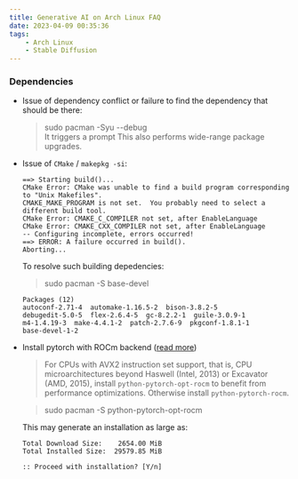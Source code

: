```yaml
---
title: Generative AI on Arch Linux FAQ
date: 2023-04-09 00:35:36
tags:
    - Arch Linux
    - Stable Diffusion
---
```


### Dependencies

- Issue of dependency conflict or failure to find the dependency that should be there:  

    > sudo pacman -Syu --debug  
    It triggers a prompt 
    This also performs wide-range package upgrades.

- Issue of `CMake` / `makepkg -si`:

    ```
    ==> Starting build()...
    CMake Error: CMake was unable to find a build program corresponding to "Unix Makefiles".
    CMAKE_MAKE_PROGRAM is not set.  You probably need to select a different build tool.
    CMake Error: CMAKE_C_COMPILER not set, after EnableLanguage
    CMake Error: CMAKE_CXX_COMPILER not set, after EnableLanguage
    -- Configuring incomplete, errors occurred!
    ==> ERROR: A failure occurred in build().
    Aborting...
    ```
    To resolve such building depedencies:
    > sudo pacman -S base-devel

    ```
    Packages (12)
    autoconf-2.71-4  automake-1.16.5-2  bison-3.8.2-5
    debugedit-5.0-5  flex-2.6.4-5  gc-8.2.2-1  guile-3.0.9-1
    m4-1.4.19-3  make-4.4.1-2  patch-2.7.6-9  pkgconf-1.8.1-1
    base-devel-1-2
    ```

- Install pytorch with ROCm backend ([read more](https://github.com/AUTOMATIC1111/stable-diffusion-webui/wiki/Install-and-Run-on-AMD-GPUs#arch-specific-dependencies))

    > For CPUs with AVX2 instruction set support, that is, CPU microarchitectures beyond Haswell (Intel, 2013) or Excavator (AMD, 2015), install `python-pytorch-opt-rocm` to benefit from performance optimizations. Otherwise install `python-pytorch-rocm`.

    > sudo pacman -S python-pytorch-opt-rocm
    
    This may generate an installation as large as:
    ```
    Total Download Size:    2654.00 MiB
    Total Installed Size:  29579.85 MiB

    :: Proceed with installation? [Y/n]
    ```